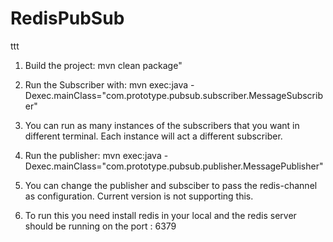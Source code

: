 # RedisPubSub
ttt
1. Build the project: mvn clean package"

2. Run the Subscriber with: mvn exec:java -Dexec.mainClass="com.prototype.pubsub.subscriber.MessageSubscriber"

3. You can run as many instances of the subscribers that you want in different terminal. Each instance will act a different subscriber.

4. Run the publisher: mvn exec:java -Dexec.mainClass="com.prototype.pubsub.publisher.MessagePublisher"

5. You can change the publisher and subsciber to pass the redis-channel as configuration. Current version is not supporting this.

6. To run this you need install redis in your local and the redis server should be running on the port : 6379
